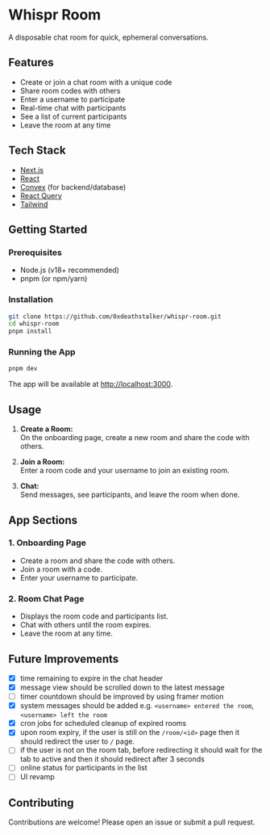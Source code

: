 # Whispr Room

A disposable chat room for quick, ephemeral conversations.

## Features

- Create or join a chat room with a unique code
- Share room codes with others
- Enter a username to participate
- Real-time chat with participants
- See a list of current participants
- Leave the room at any time

## Tech Stack

- [Next.js](https://nextjs.org/)
- [React](https://react.dev/)
- [Convex](https://convex.dev/) (for backend/database)
- [React Query](https://tanstack.com/query/latest)
- [Tailwind](https://tailwindcss.com/)

## Getting Started

### Prerequisites

- Node.js (v18+ recommended)
- pnpm (or npm/yarn)

### Installation

```bash
git clone https://github.com/0xdeathstalker/whispr-room.git
cd whispr-room
pnpm install
```

### Running the App

```bash
pnpm dev
```

The app will be available at [http://localhost:3000](http://localhost:3000).

## Usage

1. **Create a Room:**  
   On the onboarding page, create a new room and share the code with others.

2. **Join a Room:**  
   Enter a room code and your username to join an existing room.

3. **Chat:**  
   Send messages, see participants, and leave the room when done.

## App Sections

### 1. Onboarding Page

- Create a room and share the code with others.
- Join a room with a code.
- Enter your username to participate.

### 2. Room Chat Page

- Displays the room code and participants list.
- Chat with others until the room expires.
- Leave the room at any time.

<!-- ## Screenshots -->

<!-- Add screenshots or GIFs here if available -->

## Future Improvements

- [x] time remaining to expire in the chat header
- [x] message view should be scrolled down to the latest message
- [ ] timer countdown should be improved by using framer motion
- [x] system messages should be added e.g. `<username> entered the room`, `<username> left the room`
- [x] cron jobs for scheduled cleanup of expired rooms
- [x] upon room expiry, if the user is still on the `/room/<id>` page then it should redirect the user to `/` page.
- [ ] if the user is not on the room tab, before redirecting it should wait for the tab to active and then it should redirect after 3 seconds
- [ ] online status for participants in the list
- [ ] UI revamp

## Contributing

Contributions are welcome! Please open an issue or submit a pull request.
